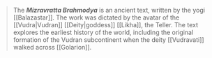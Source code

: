 > The ***Mizravratta Brahmodya*** is an ancient text, written by the yogi [[Balazastar]]. The work was dictated by the avatar of the [[Vudra|Vudran]] [[Deity|goddess]] [[Likha]], the Teller.
> The text explores the earliest history of the world, including the original formation of the Vudran subcontinent when the deity [[Vudravati]] walked across [[Golarion]].







